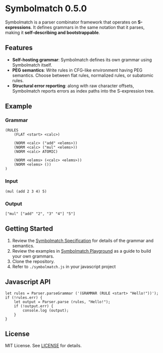 # Symbolmatch 0.5.0

Symbolmatch is a parser combinator framework that operates on **S-expressions**. It defines grammars in the same notation that it parses, making it **self-describing and bootstrappable**.  

## Features

- **Self-hosting grammar**: Symbolmatch defines its own grammar using Symbolmatch itself.  
- **PEG semantics**: Write rules in CFG-like environment having PEG semantics. Choose between flat rules, normalized rules, or subatomic rules.
- **Structural error reporting**: along with raw character offsets, Symbolmatch reports errors as index paths into the S-expression tree.  

## Example

### Grammar

```
(RULES
    (FLAT <start> <calc>)
    
    (NORM <calc> ("add" <elems>))
    (NORM <calc> ("mul" <elems>))
    (NORM <calc> ATOMIC)
    
    (NORM <elems> (<calc> <elems>))
    (NORM <elems> ())
)
```

### Input

```
(mul (add 2 3 4) 5)
```

### Output

```
["mul" ["add" "2", "3" "4"] "5"]
```

## Getting Started

1. Review the [Symbolmatch Specification](https://tearflake.github.io/symbolmatch/docs/symbolmatch) for details of the grammar and semantics.  
2. Review the examples in [Symbolmatch Playground](https://tearflake.github.io/symbolmatch/playground/) as a guide to build your own grammars.  
3. Clone the repository.  
4. Refer to `./symbolmatch.js` in your javascript project  

## Javascript API  

```
let rules = Parser.parseGrammar ('(GRAMMAR (RULE <start> "Hello!"))');
if (!rules.err) {
    let output = Parser.parse (rules, "Hello!");
    if (!output.err) {
        console.log (output);
    }
}
```

## License

MIT License. See [LICENSE](LICENSE) for details.


